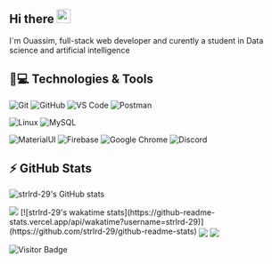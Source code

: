 ## Hi there <img src="https://media.giphy.com/media/hvRJCLFzcasrR4ia7z/giphy.gif" width="25px"></a>

I´m Ouassim, full-stack web developer and curently a student in Data science and artificial intelligence

## 🚀💻 Technologies & Tools

  ![Git](https://img.shields.io/badge/-Git-black?style=flat-square&logo=git)
  ![GitHub](https://img.shields.io/badge/-GitHub-181717?style=flat-square&logo=github)
  ![VS Code](https://img.shields.io/badge/-VS%20Code-007ACC?style=flat-square&logo=visual-studio-code)
  ![Postman](https://img.shields.io/badge/Postman-black?style=flat-square&logo=postman)
  
  ![Linux](https://img.shields.io/badge/Linux-black?style=flat-square&logo=linux)
  ![MySQL](https://img.shields.io/badge/-MySQL-black?style=flat-square&logo=mysql)
  
  ![MaterialUI](https://img.shields.io/badge/-MatrialUI-0081CB?style=flat-square&logo=material-UI)
  ![Firebase](https://img.shields.io/badge/Firebase-black?style=flat-square&logo=firebase)
  ![Google Chrome](https://img.shields.io/badge/Chrome-black?style=flat-square&logo=google-chrome)
  ![Discord](https://img.shields.io/badge/Discord-black?style=flat-square&logo=discord)
  

## ⚡ GitHub Stats


![strlrd-29's GitHub stats](https://github-readme-stats.vercel.app/api?username=strlrd-29&show_icons=true&theme=radical)
<!-- <img align="left" src="https://github-readme-stats.vercel.app/api?username=strlrd-29&show_icons=true&count_private=true&theme=gruvbox" /> -->
<img src="https://github-readme-stats.vercel.app/api/top-langs/?username=strlrd-29&layout=compact&count_private=true&theme=gruvbox" />
[![strlrd-29's wakatime stats](https://github-readme-stats.vercel.app/api/wakatime?username=strlrd-29)](https://github.com/strlrd-29/github-readme-stats)
<a href="https://github.com/strlrd-29/google-search" target="_blank"><img align="center" src="https://github-readme-stats.vercel.app/api/pin/?username=strlrd-29&repo=google-search&theme=gruvbox""></a>
<a href="https://github.com/strlrd-29/fast-feedback" target="_blank"><img align="center" src="https://github-readme-stats.vercel.app/api/pin/?username=strlrd-29&repo=fast-feedback&theme=gruvbox""></a>

![Visitor Badge](https://visitor-badge.laobi.icu/badge?page_id=strlrd-29.strlrd-29)












<!--
- 👋 Hi, I’m Ghribi Ouassim Abdelmalek AKA @strlrd-29 I'm a student in data science and artificial intelligence
- 👀 I’m interested in programming in general 
- 🌱 I’m always learning new stuff 
- 📫 How to reach me:
  Linkedin: www.linkedin.com/in/malek-ghribi-1537b81b4
  Email: o_ghribi@enst.dz

strlrd-29/strlrd-29 is a ✨ special ✨ repository because its `README.md` (this file) appears on your GitHub profile.
You can click the Preview link to take a look at your changes.
--->
